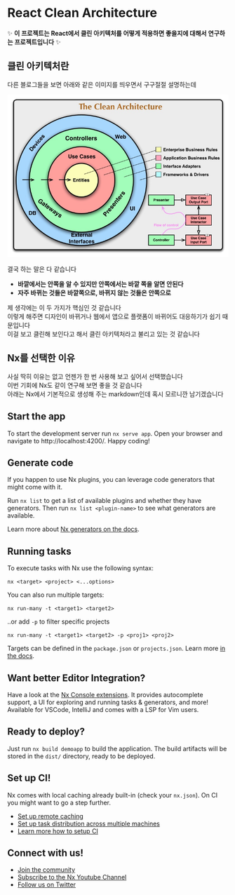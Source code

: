 # React Clean Architecture

✨ **이 프로젝트는 React에서 클린 아키텍처를 어떻게 적용하면 좋을지에 대해서 연구하는 프로젝트입니다** ✨

## 클린 아키텍처란

다른 블로그들을 보면 아래와 같은 이미지를 띄우면서 구구절절 설명하는데

![the clean architecture image](./md-image/clean-architecture.png)

결국 하는 말은 다 같습니다<br />

- **바깥에서는 안쪽을 알 수 있지만 안쪽에서는 바깥 쪽을 알면 안된다**
- **자주 바뀌는 것들은 바깥쪽으로, 바뀌지 않는 것들은 안쪽으로**

제 생각에는 이 두 가지가 핵심인 것 같습니다<br />
이렇게 해주면 디자인이 바뀌거나 웹에서 앱으로 플랫폼이 바뀌어도 대응하기가 쉽기 때문입니다<br />
이걸 보고 클린해 보인다고 해서 클린 아키텍처라고 불리고 있는 것 같습니다

## Nx를 선택한 이유

사실 딱히 이유는 없고 언젠가 한 번 사용해 보고 싶어서 선택했습니다<br />
이번 기회에 Nx도 같이 연구해 보면 좋을 것 같습니다<br />
아래는 Nx에서 기본적으로 생성해 주는 markdown인데 혹시 모르니깐 남기겠습니다

## Start the app

To start the development server run `nx serve app`. Open your browser and navigate to http://localhost:4200/. Happy coding!

## Generate code

If you happen to use Nx plugins, you can leverage code generators that might come with it.

Run `nx list` to get a list of available plugins and whether they have generators. Then run `nx list <plugin-name>` to see what generators are available.

Learn more about [Nx generators on the docs](https://nx.dev/plugin-features/use-code-generators).

## Running tasks

To execute tasks with Nx use the following syntax:

```
nx <target> <project> <...options>
```

You can also run multiple targets:

```
nx run-many -t <target1> <target2>
```

..or add `-p` to filter specific projects

```
nx run-many -t <target1> <target2> -p <proj1> <proj2>
```

Targets can be defined in the `package.json` or `projects.json`. Learn more [in the docs](https://nx.dev/core-features/run-tasks).

## Want better Editor Integration?

Have a look at the [Nx Console extensions](https://nx.dev/nx-console). It provides autocomplete support, a UI for exploring and running tasks & generators, and more! Available for VSCode, IntelliJ and comes with a LSP for Vim users.

## Ready to deploy?

Just run `nx build demoapp` to build the application. The build artifacts will be stored in the `dist/` directory, ready to be deployed.

## Set up CI!

Nx comes with local caching already built-in (check your `nx.json`). On CI you might want to go a step further.

- [Set up remote caching](https://nx.dev/core-features/share-your-cache)
- [Set up task distribution across multiple machines](https://nx.dev/core-features/distribute-task-execution)
- [Learn more how to setup CI](https://nx.dev/recipes/ci)

## Connect with us!

- [Join the community](https://nx.dev/community)
- [Subscribe to the Nx Youtube Channel](https://www.youtube.com/@nxdevtools)
- [Follow us on Twitter](https://twitter.com/nxdevtools)
